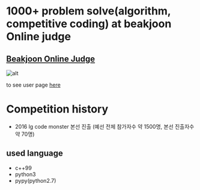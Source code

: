 # 1000+ problem solve(algorithm, competitive coding) at beakjoon Online judge

## [Beakjoon Online Judge](https://www.acmicpc.net/)

![alt](https://raw.githubusercontent.com/demetoir/ps-solved-code/master/image/boj.png)

to see user page [here](https://www.acmicpc.net/user/wnsqlehlswk)

# Competition history

* 2016 lg code monster 본선 진출 (예선 전체 참가자수 약 1500명, 본선 진출자수 약 70명)


## used language 

* c++99
* python3
* pypy(python2.7)
